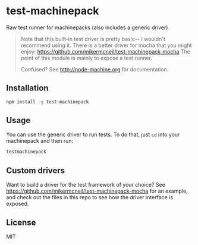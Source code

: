 # test-machinepack
Raw test runner for machinepacks (also includes a generic driver)

> Note that this built-in test driver is pretty basic-- I wouldn't recommend using it.  There is a better driver for mocha that you might enjoy: https://github.com/mikermcneil/test-machinepack-mocha
> The point of this module is mainly to expose a test runner.
>
> Confused?  See http://node-machine.org for documentation.


## Installation

```bash
npm install -g test-machinepack
```

## Usage

You can use the generic driver to run tests.  To do that, just `cd` into your machinepack and then run:

```bash
testmachinepack
```


## Custom drivers

Want to build a driver for the test framework of your choice?
See https://github.com/mikermcneil/test-machinepack-mocha for an example, and check out the files in this repo to see how the driver interface is exposed.


## License

MIT
